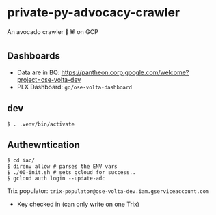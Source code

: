 # private-py-advocacy-crawler

An avocado crawler  🥑🕷️ on GCP


## Dashboards

* Data are in BQ: https://pantheon.corp.google.com/welcome?project=ose-volta-dev
* PLX Dashboard: `go/ose-volta-dashboard`


## dev

```
$ . .venv/bin/activate
```

## Authewntication

```
$ cd iac/
$ direnv allow # parses the ENV vars
$ ./00-init.sh # sets gcloud for success..
$ gcloud auth login --update-adc
```

Trix populator: `trix-populator@ose-volta-dev.iam.gserviceaccount.com`
* Key checked in (can only write on one Trix)
